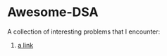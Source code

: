 # Awesome-DSA

A collection of interesting problems that I encounter:
1. [a link](https://github.com/kirtijalan/Awesome-DSA/blob/master/SecondLargestNumber.js)
